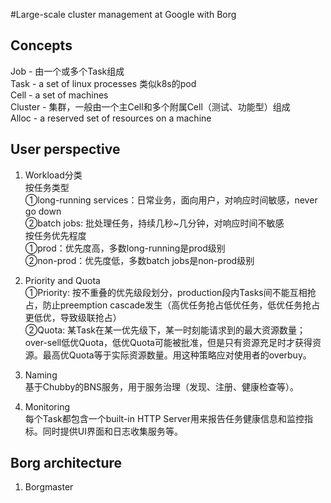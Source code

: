 #Large-scale cluster management at Google with Borg

## Concepts
Job - 由一个或多个Task组成<br/>
Task -  a set of linux processes 类似k8s的pod<br/>
Cell - a set of machines <br/>
Cluster - 集群，一般由一个主Cell和多个附属Cell（测试、功能型）组成<br/>
Alloc - a reserved set of resources on a machine <br/>

## User perspective
1. Workload分类<br/>
按任务类型<br/>
①long-running services：日常业务，面向用户，对响应时间敏感，never go down<br/>
②batch jobs: 批处理任务，持续几秒~几分钟，对响应时间不敏感<br/>
按任务优先程度<br/>
①prod：优先度高，多数long-running是prod级别<br/>
②non-prod：优先度低，多数batch jobs是non-prod级别<br/>

2. Priority and Quota<br/>
①Priority: 按不重叠的优先级段划分，production段内Tasks间不能互相抢占，防止preemption cascade发生（高优任务抢占低优任务，低优任务抢占更低优，导致级联抢占）<br/>
②Quota: 某Task在某一优先级下，某一时刻能请求到的最大资源数量；over-sell低优Quota，低优Quota可能被批准，但是只有资源充足时才获得资源。最高优Quota等于实际资源数量。用这种策略应对使用者的overbuy。<br/>

3. Naming<br/>
基于Chubby的BNS服务，用于服务治理（发现、注册、健康检查等）。<br/>

4. Monitoring<br/>
每个Task都包含一个built-in HTTP Server用来报告任务健康信息和监控指标。同时提供UI界面和日志收集服务等。

## Borg architecture
1. Borgmaster
